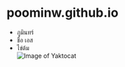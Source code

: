 # poominw.github.io
-  ภูมินทร์ 
- ชื่อ เอส 
- ไข่ต้ม  
![Image of Yaktocat](http://1.bp.blogspot.com/-OLJo6qBT3JA/VlbrRGU7cKI/AAAAAAAAGJ8/SShxvVSkZrs/s1600/224895_3548080738194_2033030720_n.jpg)
